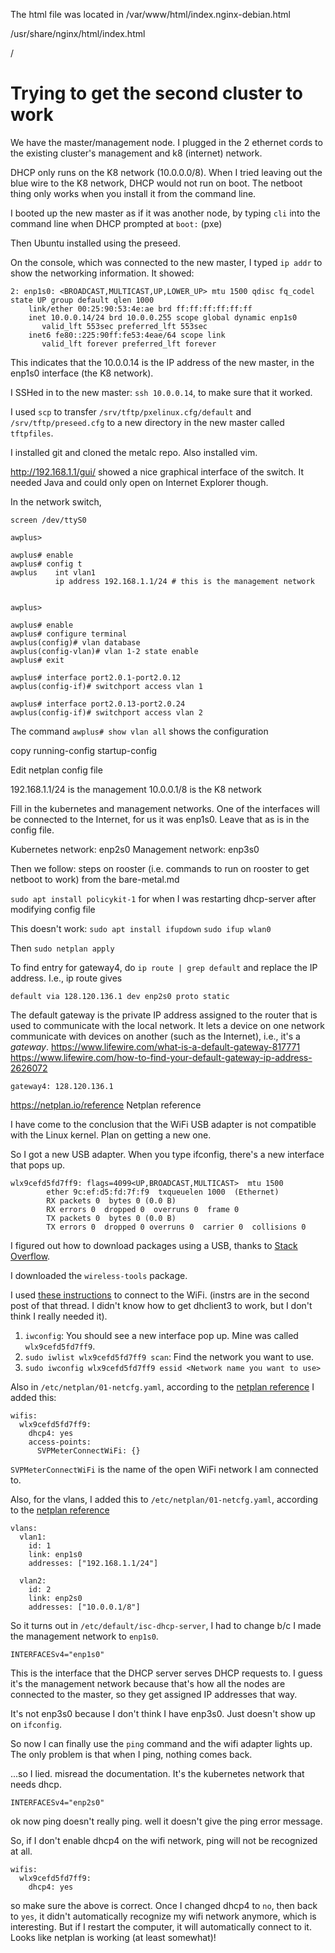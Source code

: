 The html file was located in /var/www/html/index.nginx-debian.html

/usr/share/nginx/html/index.html

/


# Trying to get the second cluster to work

We have the master/management node. I plugged in the 2 ethernet cords to the existing cluster's
management and k8 (internet) network.

DHCP only runs on the K8 network (10.0.0.0/8). When I tried leaving out the blue wire to the K8 network,
DHCP would not run on boot. The netboot thing only works when you install it from the command line.

I booted up the new master as if it was another node, by typing `cli` into the command line
when DHCP prompted at `boot:` (pxe)

Then Ubuntu installed using the preseed.

On the console, which was connected to the new master, I typed `ip addr` to show the networking information.
It showed:

```
2: enp1s0: <BROADCAST,MULTICAST,UP,LOWER_UP> mtu 1500 qdisc fq_codel state UP group default qlen 1000
    link/ether 00:25:90:53:4e:ae brd ff:ff:ff:ff:ff:ff
    inet 10.0.0.14/24 brd 10.0.0.255 scope global dynamic enp1s0
       valid_lft 553sec preferred_lft 553sec
    inet6 fe80::225:90ff:fe53:4eae/64 scope link
       valid_lft forever preferred_lft forever
```
This indicates that the 10.0.0.14 is the IP address of the new master, in the enp1s0 interface (the K8
network). 

I SSHed in to the new master: `ssh 10.0.0.14`, to make sure that it worked.

I used `scp` to transfer `/srv/tftp/pxelinux.cfg/default` and `/srv/tftp/preseed.cfg` to a new directory
in the new master called `tftpfiles`.

I installed git and cloned the metalc repo. Also installed vim.

http://192.168.1.1/gui/ showed a nice graphical interface of the switch.
It needed Java and could only open on Internet Explorer though.

In the network switch,
```
screen /dev/ttyS0

awplus>

awplus# enable 
awplus# config t
awplus    int vlan1
          ip address 192.168.1.1/24 # this is the management network


awplus>

awplus# enable 
awplus# configure terminal
awplus(config)# vlan database
awplus(config-vlan)# vlan 1-2 state enable
awplus# exit

awplus# interface port2.0.1-port2.0.12
awplus(config-if)# switchport access vlan 1

awplus# interface port2.0.13-port2.0.24
awplus(config-if)# switchport access vlan 2
```

The command `awplus# show vlan all` shows the configuration

copy running-config startup-config


Edit netplan config file

192.168.1.1/24 is the management
10.0.0.1/8 is the K8 network


Fill in the kubernetes and management networks. 
One of the interfaces will be connected to the Internet, for us it was enp1s0.
Leave that as is in the config file.

Kubernetes network: enp2s0
Management network: enp3s0

Then we follow: steps on rooster (i.e. commands to run on rooster to get netboot to work)
from the bare-metal.md

`sudo apt install policykit-1`
for when I was restarting dhcp-server after modifying config file

This doesn't work:
`sudo apt install ifupdown`
`sudo ifup wlan0`

Then `sudo netplan apply`

To find entry for gateway4, do `ip route | grep default` and replace the IP address.
I.e., 
ip route gives
```
default via 128.120.136.1 dev enp2s0 proto static
```
The default gateway is the private IP address assigned to the router that is used to 
communicate with the local network. It lets a device on one network communicate
with devices on another (such as the Internet), i.e., it's a *gateway*.
https://www.lifewire.com/what-is-a-default-gateway-817771
https://www.lifewire.com/how-to-find-your-default-gateway-ip-address-2626072

```
gateway4: 128.120.136.1
```

https://netplan.io/reference Netplan reference

I have come to the conclusion that the WiFi USB adapter is not compatible with 
the Linux kernel. Plan on getting a new one.

So I got a new USB adapter.
When you type ifconfig, there's a new interface that pops up.
```
wlx9cefd5fd7ff9: flags=4099<UP,BROADCAST,MULTICAST>  mtu 1500
        ether 9c:ef:d5:fd:7f:f9  txqueuelen 1000  (Ethernet)
        RX packets 0  bytes 0 (0.0 B)
        RX errors 0  dropped 0  overruns 0  frame 0
        TX packets 0  bytes 0 (0.0 B)
        TX errors 0  dropped 0 overruns 0  carrier 0  collisions 0
```

I figured out how to download packages using a USB, thanks to 
[Stack Overflow](https://askubuntu.com/questions/711890/installing-packages-from-usb-to-ubuntu-server-14-04).

I downloaded the `wireless-tools` package.

I used [these instructions](https://ubuntuforums.org/showthread.php?t=1106353) to connect to the WiFi. (instrs
are in the second post of that thread. I didn't know how to get dhclient3 to work, but I don't 
think I really needed it). 
1. `iwconfig`: You should see a new interface pop up. Mine was called `wlx9cefd5fd7ff9`.
1. `sudo iwlist wlx9cefd5fd7ff9 scan`: Find the network you want to use.
1. `sudo iwconfig wlx9cefd5fd7ff9 essid <Network name you want to use>`

Also in `/etc/netplan/01-netcfg.yaml`, according to the 
[netplan reference](https://netplan.io/examples#connecting-to-an-open-wireless-network)
I added this:
```
wifis:
  wlx9cefd5fd7ff9:
    dhcp4: yes
    access-points:
      SVPMeterConnectWiFi: {}
```

`SVPMeterConnectWiFi` is the name of the open WiFi network I am connected to.

Also, for the vlans, I added this to `/etc/netplan/01-netcfg.yaml`, according to the 
[netplan reference](https://netplan.io/examples#attaching-vlans-to-network-interfaces)
```
vlans:
  vlan1:
    id: 1
    link: enp1s0
    addresses: ["192.168.1.1/24"]
  
  vlan2:
    id: 2
    link: enp2s0
    addresses: ["10.0.0.1/8"]
```

So it turns out in `/etc/default/isc-dhcp-server`, I had to change b/c I made the management network 
to `enp1s0`. 
```
INTERFACESv4="enp1s0"
```
This is the interface that the DHCP server serves DHCP requests to. I guess it's the management network
because that's how all the nodes are connected to the master, so they get assigned IP addresses that way.

It's not enp3s0 because I don't think I have enp3s0. Just doesn't show up on `ifconfig`.

So now I can finally use the `ping` command and the wifi adapter lights up. The only problem is that
when I ping, nothing comes back.


...so I lied. misread the documentation. It's the kubernetes network that needs dhcp.
```
INTERFACESv4="enp2s0"
```
ok now ping doesn't really ping. well it doesn't give the ping error message.

So, if I don't enable dhcp4 on the wifi network, ping will not be recognized at all. 
```
wifis:
  wlx9cefd5fd7ff9:
    dhcp4: yes
``` 
so make sure the above is correct.
Once I changed dhcp4 to `no`, then back to `yes`, it didn't automatically recognize my wifi
network anymore, which is interesting. But if I restart the computer,
it will automatically connect to it. Looks like netplan is working (at least somewhat)!

